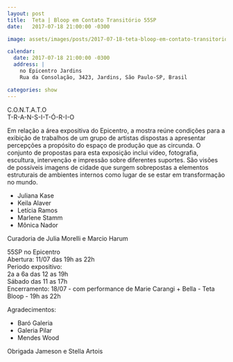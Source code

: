 ```yaml
---
layout: post
title:  Teta | Bloop em Contato Transitório 55SP
date:   2017-07-18 21:00:00 -0300

image: assets/images/posts/2017-07-18-teta-bloop-em-contato-transitorio-55sp/flyer.jpg

calendar:
  date: 2017-07-18 21:00:00 -0300
  address: |
    no Epicentro Jardins
    Rua da Consolação, 3423, Jardins, São Paulo-SP, Brasil

categories: show
---
```


C.O.N.T.A.T.O  
T-R-A-N-S-I-T-Ó-R-I-O

Em relação a área expositiva do Epicentro, a mostra reúne condições para a
exibição de trabalhos de um grupo de artistas dispostas a apresentar percepções
a propósito do espaço de produção que as circunda. O conjunto de propostas para
esta exposição inclui vídeo, fotografia, escultura, intervenção e impressão
sobre diferentes suportes. São visões de possíveis imagens de cidade que surgem
sobrepostas a elementos estruturais de ambientes internos como lugar de se
estar em transformação no mundo.

 * Juliana Kase
 * Keila Alaver
 * Letícia Ramos
 * Marlene Stamm
 * Mônica Nador

Curadoria de Julia Morelli e Marcio Harum

55SP no Epicentro  
Abertura: 11/07 das 19h as 22h  
Periodo expositivo:  
2a a 6a das 12 as 19h  
Sábado das 11 as 17h  
Encerramento: 18/07 - com performance de Marie Carangi + Bella - Teta Bloop -
19h as 22h

Agradecimentos:
 * Baró Galeria
 * Galeria Pilar
 * Mendes Wood

Obrigada Jameson e Stella Artois
